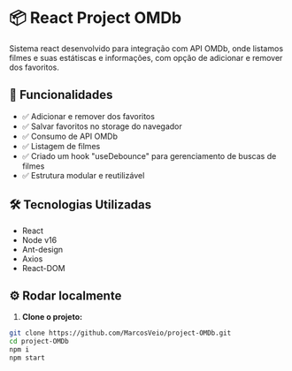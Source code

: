 # 📦 React Project OMDb

Sistema react desenvolvido para integração com API OMDb, onde listamos filmes e suas estátiscas e informações, com opção de adicionar e remover dos favoritos.

## 🚀 Funcionalidades

- ✅ Adicionar e remover dos favoritos
- ✅ Salvar favoritos no storage do navegador
- ✅ Consumo de API OMDb
- ✅ Listagem de filmes
- ✅ Criado um hook "useDebounce" para gerenciamento de buscas de filmes
- ✅ Estrutura modular e reutilizável

## 🛠️ Tecnologias Utilizadas

- React
- Node v16
- Ant-design
- Axios
- React-DOM

## ⚙️ Rodar localmente

1. **Clone o projeto:**

```bash
git clone https://github.com/MarcosVeio/project-OMDb.git
cd project-OMDb
npm i
npm start
